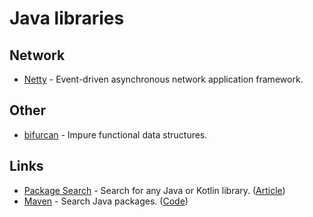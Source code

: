 # Java libraries

## Network

- [Netty](https://github.com/netty/netty) - Event-driven asynchronous network application framework.

## Other

- [bifurcan](https://github.com/lacuna/bifurcan) - Impure functional data structures.

## Links

- [Package Search](https://package-search.jetbrains.com/) - Search for any Java or Kotlin library. ([Article](https://blog.jetbrains.com/idea/2020/04/package-search-on-the-web))
- [Maven](https://search.maven.org/) - Search Java packages. ([Code](https://github.com/sonatype-nexus-community/search-maven-org/))
